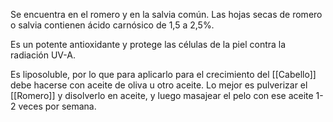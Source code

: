 Se encuentra en el romero y en la salvia común. Las hojas secas de romero o salvia contienen ácido carnósico de 1,5 a 2,5%.

Es un potente antioxidante y protege las células de la piel contra la radiación UV-A.

Es liposoluble, por lo que para aplicarlo para el crecimiento del [[Cabello]] debe hacerse con aceite de oliva u otro aceite. Lo mejor es pulverizar el [[Romero]] y disolverlo en aceite, y luego masajear el pelo con ese aceite 1-2 veces por semana.